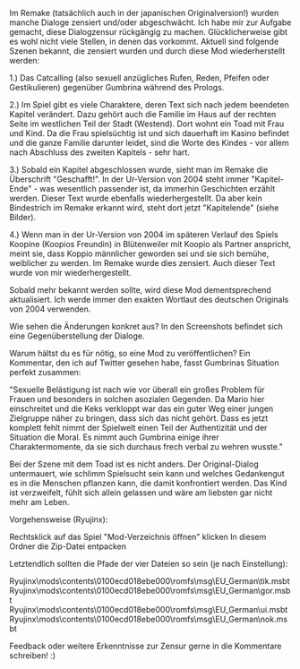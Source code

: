 Im Remake (tatsächlich auch in der japanischen Originalversion!) wurden manche Dialoge zensiert und/oder abgeschwächt. Ich habe mir zur Aufgabe gemacht, diese Dialogzensur rückgängig zu machen. Glücklicherweise gibt es wohl nicht viele Stellen, in denen das vorkommt. Aktuell sind folgende Szenen bekannt, die zensiert wurden und durch diese Mod wiederherstellt werden:

1.)
Das Catcalling (also sexuell anzügliches Rufen, Reden, Pfeifen oder Gestikulieren) gegenüber Gumbrina während des Prologs.

2.)
Im Spiel gibt es viele Charaktere, deren Text sich nach jedem beendeten Kapitel verändert. Dazu gehört auch die Familie im Haus auf der rechten Seite im westlichen Teil der Stadt (Westend). Dort wohnt ein Toad mit Frau und Kind. Da die Frau spielsüchtig ist und sich dauerhaft im Kasino befindet und die ganze Familie darunter leidet, sind die Worte des Kindes - vor allem nach Abschluss des zweiten Kapitels - sehr hart. 

3.)
Sobald ein Kapitel abgeschlossen wurde, sieht man im Remake die Überschrift "Geschafft!". In der Ur-Version von 2004 steht immer "Kapitel-Ende" - was wesentlich passender ist, da immerhin Geschichten erzählt werden. Dieser Text wurde ebenfalls wiederhergestellt. Da aber kein Bindestrich im Remake erkannt wird, steht dort jetzt "Kapitelende" (siehe Bilder).

4.)
Wenn man in der Ur-Version von 2004 im späteren Verlauf des Spiels Koopine (Koopios Freundin) in Blütenweiler mit Koopio als Partner anspricht, meint sie, dass Koppio männlicher geworden sei und sie sich bemühe, weiblicher zu werden. Im Remake wurde dies zensiert. Auch dieser Text wurde von mir wiederhergestellt.

Sobald mehr bekannt werden sollte, wird diese Mod dementsprechend aktualisiert. Ich werde immer den exakten Wortlaut des deutschen Originals von 2004 verwenden.

Wie sehen die Änderungen konkret aus?
In den Screenshots befindet sich eine Gegenüberstellung der Dialoge.

Warum hältst du es für nötig, so eine Mod zu veröffentlichen?
Ein Kommentar, den ich auf Twitter gesehen habe, fasst Gumbrinas Situation perfekt zusammen:

"Sexuelle Belästigung ist nach wie vor überall ein großes Problem für Frauen und besonders in solchen asozialen Gegenden. Da Mario hier einschreitet und die Keks verkloppt war das ein guter Weg einer jungen Zielgruppe näher zu bringen, dass sich das nicht gehört. Dass es jetzt komplett fehlt nimmt der Spielwelt einen Teil der Authentizität und der Situation die Moral. Es nimmt auch Gumbrina einige ihrer Charaktermomente, da sie sich durchaus frech verbal zu wehren wusste."

Bei der Szene mit dem Toad ist es nicht anders. Der Original-Dialog untermauert, wie schlimm Spielsucht sein kann und welches Gedankengut es in die Menschen pflanzen kann, die damit konfrontiert werden. Das Kind ist verzweifelt, fühlt sich allein gelassen und wäre am liebsten gar nicht mehr am Leben.

Vorgehensweise (Ryujinx):

Rechtsklick auf das Spiel
"Mod-Verzeichnis öffnen" klicken
In diesem Ordner die Zip-Datei entpacken

Letztendlich sollten die Pfade der vier Dateien so sein (je nach Einstellung):

Ryujinx\mods\contents\0100ecd018ebe000\romfs\msg\EU_German\tik.msbt 
Ryujinx\mods\contents\0100ecd018ebe000\romfs\msg\EU_German\gor.msbt 
Ryujinx\mods\contents\0100ecd018ebe000\romfs\msg\EU_German\ui.msbt 
Ryujinx\mods\contents\0100ecd018ebe000\romfs\msg\EU_German\nok.msbt 

Feedback oder weitere Erkenntnisse zur Zensur gerne in die Kommentare schreiben! :)
